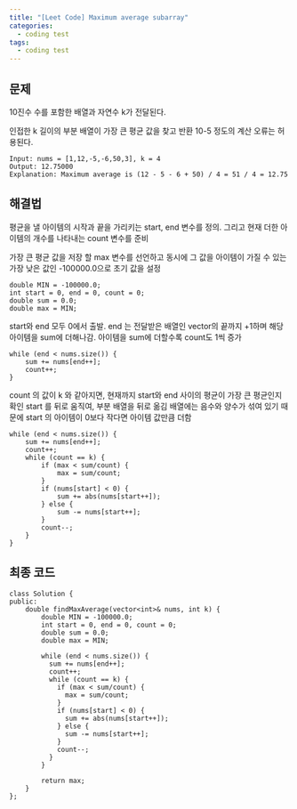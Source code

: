 ```yaml
---
title: "[Leet Code] Maximum average subarray"
categories:
  - coding test
tags:
  - coding test
---
```


## 문제
10진수 수를 포함한 배열과 자연수 k가 전달된다.

인접한 k 길이의 부분 배열이 가장 큰 평균 값을 찾고 반환
10-5 정도의 계산 오류는 허용된다.

```
Input: nums = [1,12,-5,-6,50,3], k = 4
Output: 12.75000
Explanation: Maximum average is (12 - 5 - 6 + 50) / 4 = 51 / 4 = 12.75
```

## 해결법
평균을 낼 아이템의 시작과 끝을 가리키는 start, end 변수를 정의.
그리고 현재 더한 아이템의 개수를 나타내는 count 변수를 준비

가장 큰 평균 값을 저장 할 max 변수를 선언하고 동시에 그 값을 아이템이 가질 수 있는 가장 낮은 값인 -100000.0으로 초기 값을 설정

```
double MIN = -100000.0;
int start = 0, end = 0, count = 0;
double sum = 0.0;
double max = MIN;
```

start와 end 모두 0에서 출발.
end 는 전달받은 배열인 vector의 끝까지 +1하며 해당 아이템을 sum에 더해나감.
아이템을 sum에 더할수록 count도 1씩 증가

```
while (end < nums.size()) {
    sum += nums[end++];
    count++;
}
```

count 의 값이 k 와 같아지면, 현재까지 start와 end 사이의 평균이 가장 큰 평균인지 확인
start 를 뒤로 움직여, 부분 배열을 뒤로 옮김
배열에는 음수와 양수가 섞여 있기 때문에 start 의 아이템이 0보다 작다면 아이템 값만큼 더함

```
while (end < nums.size()) {
    sum += nums[end++];
    count++;
    while (count == k) {
        if (max < sum/count) {
            max = sum/count;
        }
        if (nums[start] < 0) {
            sum += abs(nums[start++]);
        } else {
            sum -= nums[start++];
        }
        count--;
    }
}
```

## 최종 코드
```
class Solution {
public:
    double findMaxAverage(vector<int>& nums, int k) {
        double MIN = -100000.0;
        int start = 0, end = 0, count = 0;
        double sum = 0.0;
        double max = MIN;

        while (end < nums.size()) {
          sum += nums[end++];
          count++;
          while (count == k) {
            if (max < sum/count) {
              max = sum/count;
            }
            if (nums[start] < 0) {
              sum += abs(nums[start++]);
            } else {
              sum -= nums[start++];
            }
            count--;
          }
        }

        return max;
    }
};
```
